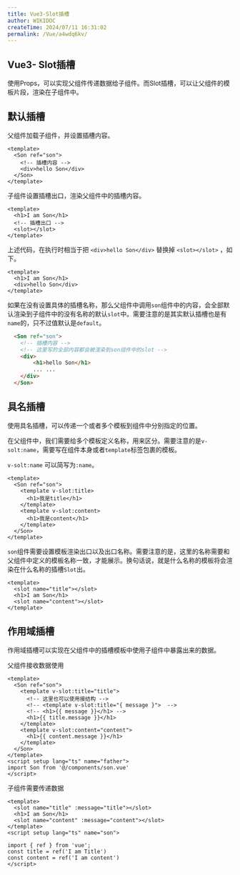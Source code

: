 ```yaml
---
title: Vue3-Slot插槽
author: WIKIDOC
createTime: 2024/07/11 16:31:02
permalink: /Vue/a4wdq6kv/
---
```

## Vue3- Slot插槽
使用Props，可以实现父组件传递数据给子组件。而Slot插槽，可以让父组件的模板片段，渲染在子组件中。
## 默认插槽

父组件加载子组件，并设置插槽内容。
```vue
<template>
  <Son ref="son">
    <!-- 插槽内容 -->
    <div>hello Son</div>
  </Son>
</template>
```
子组件设置插槽出口，渲染父组件中的插槽内容。
```vue
<template>
  <h1>I am Son</h1>
  <!-- 插槽出口 -->
  <slot></slot>
</template>
```

上述代码，在执行时相当于把 `<div>hello Son</div>` 替换掉 `<slot></slot>` ，如下。

```vue
<template>
  <h1>I am Son</h1>
  <div>hello Son</div>
</template>
```
如果在没有设置具体的插槽名称，那么父组件中调用`son`组件中的内容，会全部默认渲染到子组件中的没有名称的默认`slot`中。需要注意的是其实默认插槽也是有`name`的，只不过值默认是`default`。
```html
  <Son ref="son">
    <!-- 插槽内容 -->
    <!-- 这里写的全部内容都会被渲染到son组件中的slot -->
    <div>
        <h1>hello Son</h1>
        ... ...
    </div>
  </Son>
```


## 具名插槽

使用具名插槽，可以传递一个或者多个模板到组件中分别指定的位置。

在父组件中，我们需要给多个模板定义名称，用来区分。需要注意的是`v-solt:name`，需要写在组件本身或者`template`标签包裹的模板。

`v-solt:name` 可以简写为`:name`。
```vue
<template>
  <Son ref="son">
    <template v-slot:title>
      <h1>我是title</h1>
    </template>
    <template v-slot:content>
      <h1>我是content</h1>
    </template>
  </Son>
</template>
```
`son`组件需要设置模板渲染出口以及出口名称。需要注意的是，这里的名称需要和父组件中定义的模板名称一致，才能展示。换句话说，就是什么名称的模板将会渲染在什么名称的插槽`Slot`出。

```vue
<template>
  <slot name="title"></slot>
  <h1>I am Son</h1>
  <slot name="content"></slot>
</template>
```

## 作用域插槽

作用域插槽可以实现在父组件中的插槽模板中使用子组件中暴露出来的数据。

父组件接收数据使用

```vue
<template>
  <Son ref="son">
    <template v-slot:title="title">
      <!-- 这里也可以使用接结构 -->
      <!-- <template v-slot:title="{ message }">  -->
      <!-- <h1>{{ message }}</h1> -->
      <h1>{{ title.message }}</h1>
    </template>
    <template v-slot:content="content">
      <h1>{{ content.message }}</h1>
    </template>
  </Son>
</template>
<script setup lang="ts" name="father">
import Son from '@/components/son.vue'
</script>
```
子组件需要传递数据
```vue
<template>
  <slot name="title" :message="title"></slot>
  <h1>I am Son</h1>
  <slot name="content" :message="content"></slot>
</template>
<script setup lang="ts" name="son">

import { ref } from 'vue';
const title = ref('I am Title')
const content = ref('I am content')
</script>
```





